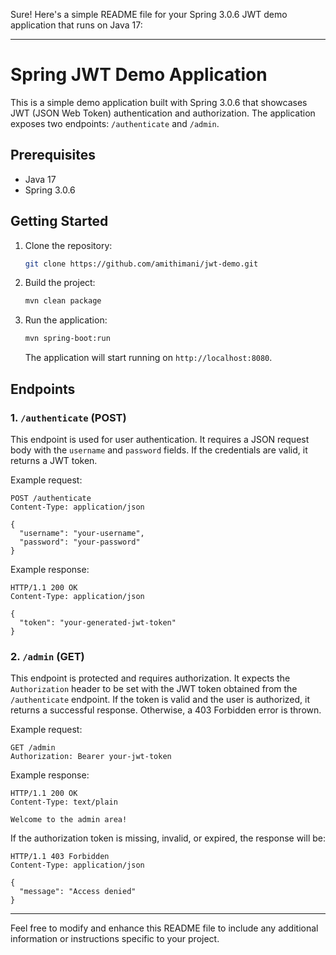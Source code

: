 Sure! Here's a simple README file for your Spring 3.0.6 JWT demo application that runs on Java 17:

---

# Spring JWT Demo Application

This is a simple demo application built with Spring 3.0.6 that showcases JWT (JSON Web Token) authentication and authorization. The application exposes two endpoints: `/authenticate` and `/admin`.

## Prerequisites

- Java 17
- Spring 3.0.6

## Getting Started

1. Clone the repository:

   ```bash
   git clone https://github.com/amithimani/jwt-demo.git
   ```

2. Build the project:

   ```bash
   mvn clean package
   ```

3. Run the application:

   ```bash
   mvn spring-boot:run
   ```

   The application will start running on `http://localhost:8080`.

## Endpoints

### 1. `/authenticate` (POST)

This endpoint is used for user authentication. It requires a JSON request body with the `username` and `password` fields. If the credentials are valid, it returns a JWT token.

Example request:

```http
POST /authenticate
Content-Type: application/json

{
  "username": "your-username",
  "password": "your-password"
}
```

Example response:

```http
HTTP/1.1 200 OK
Content-Type: application/json

{
  "token": "your-generated-jwt-token"
}
```

### 2. `/admin` (GET)

This endpoint is protected and requires authorization. It expects the `Authorization` header to be set with the JWT token obtained from the `/authenticate` endpoint. If the token is valid and the user is authorized, it returns a successful response. Otherwise, a 403 Forbidden error is thrown.

Example request:

```http
GET /admin
Authorization: Bearer your-jwt-token
```

Example response:

```http
HTTP/1.1 200 OK
Content-Type: text/plain

Welcome to the admin area!
```

If the authorization token is missing, invalid, or expired, the response will be:

```http
HTTP/1.1 403 Forbidden
Content-Type: application/json

{
  "message": "Access denied"
}
```

---

Feel free to modify and enhance this README file to include any additional information or instructions specific to your project.
